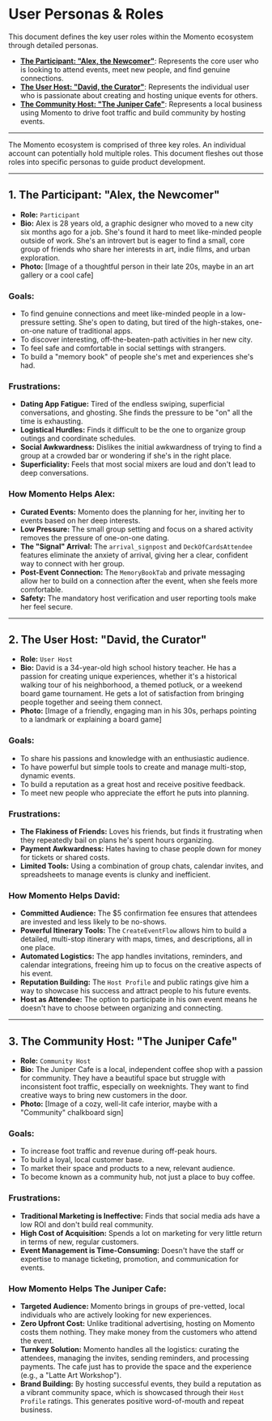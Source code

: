 # User Personas & Roles

This document defines the key user roles within the Momento ecosystem through detailed personas.

- **[The Participant: "Alex, the Newcomer"](#1-the-participant-alex-the-newcomer)**: Represents the core user who is looking to attend events, meet new people, and find genuine connections.
- **[The User Host: "David, the Curator"](#2-the-user-host-david-the-curator)**: Represents the individual user who is passionate about creating and hosting unique events for others.
- **[The Community Host: "The Juniper Cafe"](#3-the-community-host-the-juniper-cafe)**: Represents a local business using Momento to drive foot traffic and build community by hosting events.

---

The Momento ecosystem is comprised of three key roles. An individual account can potentially hold multiple roles. This document fleshes out those roles into specific personas to guide product development.

---

## 1. The Participant: "Alex, the Newcomer"

- **Role:** `Participant`
- **Bio:** Alex is 28 years old, a graphic designer who moved to a new city six months ago for a job. She's found it hard to meet like-minded people outside of work. She's an introvert but is eager to find a small, core group of friends who share her interests in art, indie films, and urban exploration.
- **Photo:** [Image of a thoughtful person in their late 20s, maybe in an art gallery or a cool cafe]

### Goals:

- To find genuine connections and meet like-minded people in a low-pressure setting. She's open to dating, but tired of the high-stakes, one-on-one nature of traditional apps.
- To discover interesting, off-the-beaten-path activities in her new city.
- To feel safe and comfortable in social settings with strangers.
- To build a "memory book" of people she's met and experiences she's had.

### Frustrations:

- **Dating App Fatigue:** Tired of the endless swiping, superficial conversations, and ghosting. She finds the pressure to be "on" all the time is exhausting.
- **Logistical Hurdles:** Finds it difficult to be the one to organize group outings and coordinate schedules.
- **Social Awkwardness:** Dislikes the initial awkwardness of trying to find a group at a crowded bar or wondering if she's in the right place.
- **Superficiality:** Feels that most social mixers are loud and don't lead to deep conversations.

### How Momento Helps Alex:

- **Curated Events:** Momento does the planning for her, inviting her to events based on her deep interests.
- **Low Pressure:** The small group setting and focus on a shared activity removes the pressure of one-on-one dating.
- **The "Signal" Arrival:** The `arrival_signpost` and `DeckOfCardsAttendee` features eliminate the anxiety of arrival, giving her a clear, confident way to connect with her group.
- **Post-Event Connection:** The `MemoryBookTab` and private messaging allow her to build on a connection after the event, when she feels more comfortable.
- **Safety:** The mandatory host verification and user reporting tools make her feel secure.

---

## 2. The User Host: "David, the Curator"

- **Role:** `User Host`
- **Bio:** David is a 34-year-old high school history teacher. He has a passion for creating unique experiences, whether it's a historical walking tour of his neighborhood, a themed potluck, or a weekend board game tournament. He gets a lot of satisfaction from bringing people together and seeing them connect.
- **Photo:** [Image of a friendly, engaging man in his 30s, perhaps pointing to a landmark or explaining a board game]

### Goals:

- To share his passions and knowledge with an enthusiastic audience.
- To have powerful but simple tools to create and manage multi-stop, dynamic events.
- To build a reputation as a great host and receive positive feedback.
- To meet new people who appreciate the effort he puts into planning.

### Frustrations:

- **The Flakiness of Friends:** Loves his friends, but finds it frustrating when they repeatedly bail on plans he's spent hours organizing.
- **Payment Awkwardness:** Hates having to chase people down for money for tickets or shared costs.
- **Limited Tools:** Using a combination of group chats, calendar invites, and spreadsheets to manage events is clunky and inefficient.

### How Momento Helps David:

- **Committed Audience:** The $5 confirmation fee ensures that attendees are invested and less likely to be no-shows.
- **Powerful Itinerary Tools:** The `CreateEventFlow` allows him to build a detailed, multi-stop itinerary with maps, times, and descriptions, all in one place.
- **Automated Logistics:** The app handles invitations, reminders, and calendar integrations, freeing him up to focus on the creative aspects of his event.
- **Reputation Building:** The `Host Profile` and public ratings give him a way to showcase his success and attract people to his future events.
- **Host as Attendee:** The option to participate in his own event means he doesn't have to choose between organizing and connecting.

---

## 3. The Community Host: "The Juniper Cafe"

- **Role:** `Community Host`
- **Bio:** The Juniper Cafe is a local, independent coffee shop with a passion for community. They have a beautiful space but struggle with inconsistent foot traffic, especially on weeknights. They want to find creative ways to bring new customers in the door.
- **Photo:** [Image of a cozy, well-lit cafe interior, maybe with a "Community" chalkboard sign]

### Goals:

- To increase foot traffic and revenue during off-peak hours.
- To build a loyal, local customer base.
- To market their space and products to a new, relevant audience.
- To become known as a community hub, not just a place to buy coffee.

### Frustrations:

- **Traditional Marketing is Ineffective:** Finds that social media ads have a low ROI and don't build real community.
- **High Cost of Acquisition:** Spends a lot on marketing for very little return in terms of new, regular customers.
- **Event Management is Time-Consuming:** Doesn't have the staff or expertise to manage ticketing, promotion, and communication for events.

### How Momento Helps The Juniper Cafe:

- **Targeted Audience:** Momento brings in groups of pre-vetted, local individuals who are actively looking for new experiences.
- **Zero Upfront Cost:** Unlike traditional advertising, hosting on Momento costs them nothing. They make money from the customers who attend the event.
- **Turnkey Solution:** Momento handles all the logistics: curating the attendees, managing the invites, sending reminders, and processing payments. The cafe just has to provide the space and the experience (e.g., a "Latte Art Workshop").
- **Brand Building:** By hosting successful events, they build a reputation as a vibrant community space, which is showcased through their `Host Profile` ratings. This generates positive word-of-mouth and repeat business.
